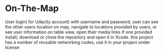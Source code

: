 # On-The-Map
User login( for Udacity account) with username and password, user can see the other users location on map, navigate to locations provided by users, or see user information on table view, open their media links if one provided
install; download or clone the repository and open it in Xcode.
this project has a number of reusable networking codes, use it in your project under license
